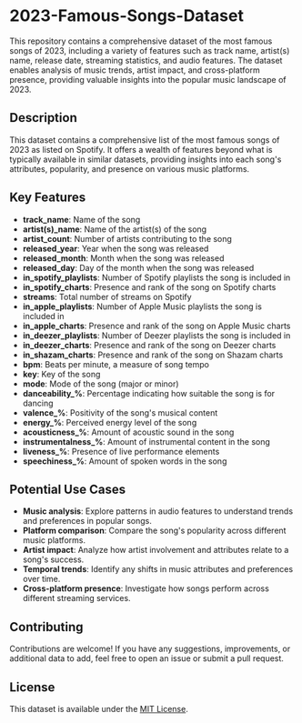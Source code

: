 # 2023-Famous-Songs-Dataset
This repository contains a comprehensive dataset of the most famous songs of 2023, including a variety of features such as track name, artist(s) name, release date, streaming statistics, and audio features. The dataset enables analysis of music trends, artist impact, and cross-platform presence, providing valuable insights into the popular music landscape of 2023.



## Description

This dataset contains a comprehensive list of the most famous songs of 2023 as listed on Spotify. It offers a wealth of features beyond what is typically available in similar datasets, providing insights into each song's attributes, popularity, and presence on various music platforms. 

## Key Features

- **track_name**: Name of the song
- **artist(s)_name**: Name of the artist(s) of the song
- **artist_count**: Number of artists contributing to the song
- **released_year**: Year when the song was released
- **released_month**: Month when the song was released
- **released_day**: Day of the month when the song was released
- **in_spotify_playlists**: Number of Spotify playlists the song is included in
- **in_spotify_charts**: Presence and rank of the song on Spotify charts
- **streams**: Total number of streams on Spotify
- **in_apple_playlists**: Number of Apple Music playlists the song is included in
- **in_apple_charts**: Presence and rank of the song on Apple Music charts
- **in_deezer_playlists**: Number of Deezer playlists the song is included in
- **in_deezer_charts**: Presence and rank of the song on Deezer charts
- **in_shazam_charts**: Presence and rank of the song on Shazam charts
- **bpm**: Beats per minute, a measure of song tempo
- **key**: Key of the song
- **mode**: Mode of the song (major or minor)
- **danceability_%**: Percentage indicating how suitable the song is for dancing
- **valence_%**: Positivity of the song's musical content
- **energy_%**: Perceived energy level of the song
- **acousticness_%**: Amount of acoustic sound in the song
- **instrumentalness_%**: Amount of instrumental content in the song
- **liveness_%**: Presence of live performance elements
- **speechiness_%**: Amount of spoken words in the song

## Potential Use Cases

- **Music analysis**: Explore patterns in audio features to understand trends and preferences in popular songs.
- **Platform comparison**: Compare the song's popularity across different music platforms.
- **Artist impact**: Analyze how artist involvement and attributes relate to a song's success.
- **Temporal trends**: Identify any shifts in music attributes and preferences over time.
- **Cross-platform presence**: Investigate how songs perform across different streaming services.

## Contributing

Contributions are welcome! If you have any suggestions, improvements, or additional data to add, feel free to open an issue or submit a pull request.

## License

This dataset is available under the [MIT License](LICENSE).
